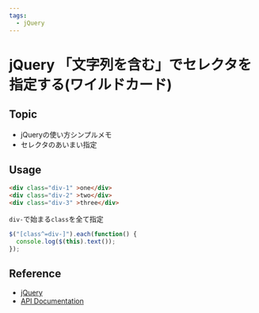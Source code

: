```yaml
---
tags:
  - jQuery
---
```


# jQuery 「文字列を含む」でセレクタを指定する(ワイルドカード)

## Topic

- jQueryの使い方シンプルメモ
- セレクタのあいまい指定

## Usage
```html
<div class="div-1" >one</div>
<div class="div-2" >two</div>
<div class="div-3" >three</div>
```

`div-`で始まる`class`を全て指定

```js
$("[class^=div-]").each(function() {
  console.log($(this).text());
});
```

## Reference
- [jQuery](https://jquery.com/)
- [API Documentation](https://api.jquery.com/)